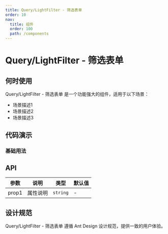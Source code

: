 ```yaml
---
title: Query/LightFilter - 筛选表单
order: 10
nav:
  title: 组件
  order: 100
  path: /components
---
```


# Query/LightFilter - 筛选表单

## 何时使用

Query/LightFilter - 筛选表单 是一个功能强大的组件，适用于以下场景：

- 场景描述1
- 场景描述2
- 场景描述3

## 代码演示

### 基础用法

## API

| 参数  | 说明     | 类型     | 默认值 |
| ----- | -------- | -------- | ------ |
| prop1 | 属性说明 | `string` | -      |

## 设计规范

Query/LightFilter - 筛选表单 遵循 Ant Design 设计规范，提供一致的用户体验。
